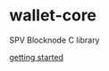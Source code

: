 # wallet-core
SPV Blocknode C library

[getting started](https://github.com/breadwallet/breadwallet-core/wiki)
